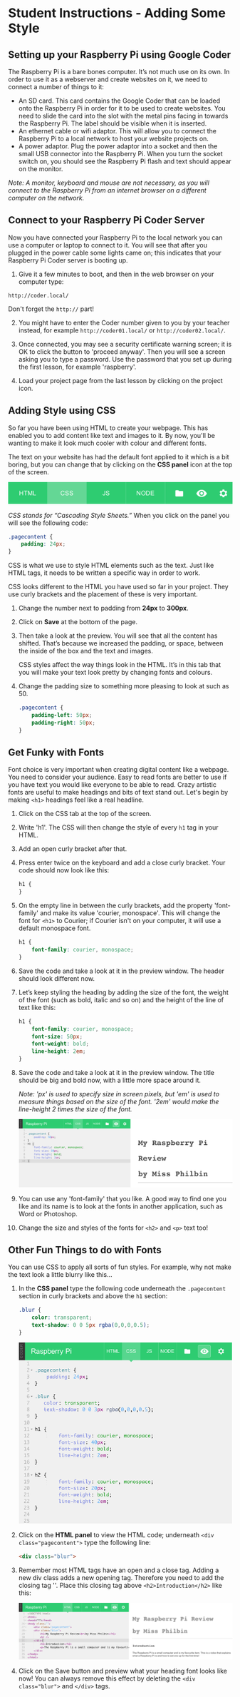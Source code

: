# Student Instructions - Adding Some Style

## Setting up your Raspberry Pi using Google Coder

The Raspberry Pi is a bare bones computer. It’s not much use on its own. In order to use it as a webserver and create websites on it, we need to connect a number of things to it:

- An SD card. This card contains the Google Coder that can be loaded onto the Raspberry Pi in order for it to be used to create websites. You need to slide the card into the slot with the metal pins facing in towards the Raspberry Pi. The label should be visible when it is inserted.
- An ethernet cable or wifi adaptor. This will allow you to connect the Raspberry Pi to a local network to host your website projects on.
- A power adaptor. Plug the power adaptor into a socket and then the small USB connector into the Raspberry Pi. When you turn the socket switch on, you should see the Raspberry Pi flash and text should appear on the monitor.

*Note: A monitor, keyboard and mouse are not necessary, as you will connect to the Raspberry Pi from an internet browser on a different computer on the network.*

## Connect to your Raspberry Pi Coder Server

Now you have connected your Raspberry Pi to the local network you can use a computer or laptop to connect to it. You will see that after you plugged in the power cable some lights came on; this indicates that your Raspberry Pi Coder server is booting up. 

1. Give it a few minutes to boot, and then in the web browser on your computer type:

  ```
  http://coder.local/
  ```
  Don't forget the `http://` part!

2. You might have to enter the Coder number given to you by your teacher instead, for example `http://coder01.local/` or `http://coder02.local/`.  

3. Once connected, you may see a security certificate warning screen; it is OK to click the button to 'proceed anyway'. Then you will see a screen asking you to type a password. Use the password that you set up during the first lesson, for example 'raspberry'.

4. Load your project page from the last lesson by clicking on the project icon.

## Adding Style using CSS

So far you have been using HTML to create your webpage. This has enabled you to add content like text and images to it. By now, you'll be wanting to make it look much cooler with colour and different fonts.

The text on your website has had the default font applied to it which is a bit boring, but you can change that by clicking on the **CSS panel** icon at the top of the screen.

![](images/CSS-panel.png)

*CSS stands for “Cascading Style Sheets.”* When you click on the panel you will see the following code:

```css
.pagecontent {
    padding: 24px;
}
```

CSS is what we use to style HTML elements such as the text. Just like HTML tags, it needs to be written a specific way in order to work.

CSS looks different to the HTML you have used so far in your project. They use curly brackets and the placement of these is very important.


1. Change the number next to padding from **24px** to **300px**.

2. Click on **Save** at the bottom of the page.

3. Then take a look at the preview. You will see that all the content has shifted. That’s because we increased the padding, or space, between the inside of the box and the text and images.

	CSS styles affect the way things look in the HTML. It’s in this tab that you will make your text look pretty by changing fonts and colours.

4. Change the padding size to something more pleasing to look at such as 50.

	```css
	.pagecontent {
    	padding-left: 50px;
    	padding-right: 50px;
	}
	```

## Get Funky with Fonts

Font choice is very important when creating digital content like a webpage. You need to consider your audience. Easy to read fonts are better to use if you have text you would like everyone to be able to read. Crazy artistic fonts are useful to make headings and bits of text stand out. Let's begin by making `<h1>` headings feel like a real headline.

1. Click on the CSS tab at the top of the screen.
2. Write 'h1'. The CSS will then change the style of every `h1` tag in your HTML. 
3. Add an open curly bracket after that. 
4. Press enter twice on the keyboard and add a close curly bracket. Your code should now look like this:

	```css
	h1 {
	}
	```
	
5. On the empty line in between the curly brackets, add the property 'font-family' and make its value 'courier, monospace'. This will change the font for `<h1>` to Courier; if Courier isn't on your computer, it will use a default monospace font.

	```css
	h1 {
    	font-family: courier, monospace;
	}
	```
	
6. Save the code and take a look at it in the preview window. The header should look different now.

7. Let’s keep styling the heading by adding the size of the font, the weight of the font (such as bold, italic and so on) and the height of the line of text like this:

	```css
	h1 {
    	font-family: courier, monospace;
    	font-size: 50px;
    	font-weight: bold;
    	line-height: 2em;
	}
	```
	
8. Save the code and take a look at it in the preview window. The title should be big and bold now, with a little more space around it. 

	*Note: 'px' is used to specify size in screen pixels, but 'em' is used to measure things based on the size of the font. '2em' would make the line-height 2 times the size of the font.* 
	
	![](images/fonts.png)
	
9. 	You can use any 'font-family' that you like. A good way to find one you like and its name is to look at the fonts in another application, such as Word or Photoshop. 

10. Change the size and styles of the fonts for `<h2>` and `<p>` text too!

	
## Other Fun Things to do with Fonts

You can use CSS to apply all sorts of fun styles. For example, why not make the text look a little blurry like this...

1. In the **CSS panel** type the following code underneath the `.pagecontent` section in curly brackets and above the `h1` section:

	```css
	.blur {
		color: transparent;
		text-shadow: 0 0 5px rgba(0,0,0,0.5);
	}
	```
	
	![](blurry-text.png)

2. Click on the **HTML panel** to view the HTML code; underneath `<div class="pagecontent">` type the following line:

	```html
	<div class="blur">
	```

3. Remember most HTML tags have an open and a close tag. Adding a new div class adds a new opening tag. Therefore you need to add the closing tag '</div>'. Place this closing tag above `<h2>Introduction</h2>` like this:

	![](images/blurry-text-html.png) 	
	
4. Click on the Save button and preview what your heading font looks like now! You can always remove this effect by deleting the `<div class="blur">` and `</div>` tags.	
